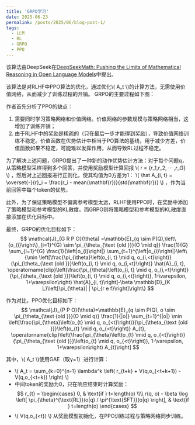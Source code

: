 ```yaml
---
title: 'GRPO学习'
date: 2025-06-23
permalink: /posts/2025/06/blog-post-1/
tags:
  - LLM
  - RL
  - GRPO
  - PPO
---
```


该算法由DeepSeek在[DeepSeekMath: Pushing the Limits of Mathematical Reasoning in Open Language Models](https://arxiv.org/abs/2402.03300v3)中提出。

该算法是对RLHF中PPO算法的优化，通过优化\\( A_t \\)的计算方法，无需使用价值网络，从而减少了训练过程的开销。
GRPO的主要过程如下图：

作者首先分析了PPO的缺点：
1. 需要同时学习策略网络和价值网络。价值网络的参数规模与策略网络相当，这增加了训练开销；
2. 由于RLHF中的奖励是稀疏的（只在最后一步才能得到奖励），导致价值网络训练不稳定。价值函数在优势估计中相当于PO算法的基线，用于减少方差，价值函数如果不稳定，可能难以发挥作用，从而导致RL过程不稳定。

为了解决上述问题，GRPO提出了一种新的动作优势估计方法：对于每个问题q，从策略模型采样得到多个回答，并使用奖励模型计算回报 \\( r = {𝑟_1,𝑟_2, ··· ,𝑟_𝐺} \\) ，然后对上述回报进行正则化，使其均值为0方差为1： \\( \hat A_{i, t} = \overset{-}{r}_i = \frac{r_i - mean(\mathbf{r})}{std(\mathbf{r})} \\) ，作为当前回答中每个token的优势。

此外，为了保证策略模型不偏离参考模型太远，RLHF使用PPO时，在奖励中添加了策略模型和参考模型的KL散度。而GRPO则将策略模型和参考模型的KL散度直接添加在优化目标中。

最终，GRPO的优化目标如下：
$$
\mathcal{J}_{G R P O}(\theta) =\mathbb{E}_{q \sim P(Q),\left\{o_{i}\right\}_{i=1}^{G} \sim \pi_{\theta_{\text {old }}}(O \mid q)} \frac{1}{G} \sum_{i=1}^{G} \frac{1}{\left|o_{i}\right|} \sum_{t=1}^{\left|o_{i}\right|}\left\{\min \left[\frac{\pi_{\theta}\left(o_{i, t} \mid q, o_{i,<t}\right)}{\pi_{\theta_{\text {old }}}\left(o_{i, t} \mid q, o_{i,<t}\right)} \hat{A}_{i, t}, \operatorname{clip}\left(\frac{\pi_{\theta}\left(o_{i, t} \mid q, o_{i,<t}\right)}{\pi_{\theta_{\text {old }}}\left(o_{i, t} \mid q, o_{i,<t}\right)}, 1-\varepsilon, 1+\varepsilon\right) \hat{A}_{i, t}\right]-\beta \mathbb{D}_{K L}\left[\pi_{\theta}| | \pi_{r e f}\right]\right\}
$$

作为对比，PPO优化目标如下：
$$
\mathcal{J}_{P P O}(\theta)=\mathbb{E}_{q \sim P(Q), o \sim \pi_{\theta_{\text {old }}}(O \mid q)} \frac{1}{|o|} \sum_{t=1}^{|o|} \min \left[\frac{\pi_{\theta}\left(o_{t} \mid q, o_{<t}\right)}{\pi_{\theta_{\text {old }}}\left(o_{t} \mid q, o_{<t}\right)} A_{t}, \operatorname{clip}\left(\frac{\pi_{\theta}\left(o_{t} \mid q, o_{<t}\right)}{\pi_{\theta_{\text {old }}}\left(o_{t} \mid q, o_{<t}\right)}, 1-\varepsilon, 1+\varepsilon\right) A_{t}\right]
$$

其中，\\( A_t \\)使用GAE（取γ=1）进行计算：
* \\( A_t = \sum_{k=0}^{n-1} \lambda^k \left( r_{t+k} + V(q,o_{<t+k+1}) - V(q,o_{<t+k}) \right) \\)
* 中间token的奖励为0，只在响应结束时计算奖励：
$$
r_{t} =
\begin{cases}
0, & \text{if } t<length(o) \\\\
r(q, o) - \beta \log \left[ \pi_{\theta}^{\text{RL}}(o|q) / \pi^{\text{SFT}}(o|q) \right], & \text{if } t=length(o)
\end{cases}
$$
* \\( V(q,o_{<t}) \\) 从奖励模型初始化，在PPO训练过程与策略网络同步训练。
